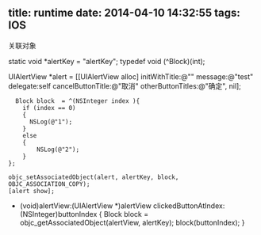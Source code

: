 title: runtime
date: 2014-04-10 14:32:55
tags: IOS
---
<p>
关联对象
</p>

static void *alertKey = "alertKey";
typedef void (^Block)(int);

UIAlertView *alert = [[UIAlertView alloc] initWithTitle:@"" message:@"test" delegate:self cancelButtonTitle:@"取消" otherButtonTitles:@"确定", nil];
  
    
      Block block  = ^(NSInteger index ){
        if (index == 0)
        {
          NSLog(@"1");
        }
        else
        {
            NSLog(@"2");
        }
    };

    objc_setAssociatedObject(alert, alertKey, block, OBJC_ASSOCIATION_COPY);
    [alert show];
    
    



- (void)alertView:(UIAlertView *)alertView clickedButtonAtIndex:(NSInteger)buttonIndex
{
     Block block = objc_getAssociatedObject(alertView, alertKey);
    block(buttonIndex);
}
